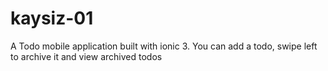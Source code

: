 # kaysiz-01
A Todo mobile application built with ionic 3. You can add a todo, swipe left to archive it and view archived todos
